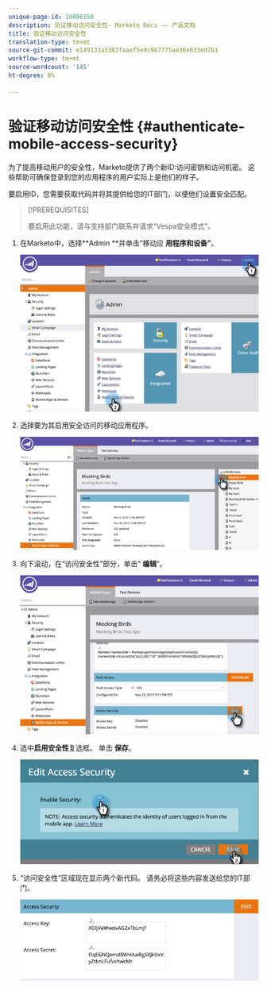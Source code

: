 ```yaml
---
unique-page-id: 10096158
description: 验证移动访问安全性- Marketo Docs —— 产品文档
title: 验证移动访问安全性
translation-type: tm+mt
source-git-commit: e149133a5383faaef5e9c9b7775ae36e633ed7b1
workflow-type: tm+mt
source-wordcount: '145'
ht-degree: 0%

---
```



# 验证移动访问安全性 {#authenticate-mobile-access-security}

为了提高移动用户的安全性，Marketo提供了两个新ID:访问密钥和访问机密。 这些帮助可确保登录到您的应用程序的用户实际上是他们的样子。

要启用ID，您需要获取代码并将其提供给您的IT部门，以便他们设置安全匹配。

>[!PREREQUISITES]
>
>要启用此功能，请与支持部门联系并请求“Vespa安全模式”。

1. 在Marketo中，选择**Admin **并单击“移动应 **用程序和设备”**。

   ![](assets/image2015-12-1-14-3a36-3a30.png)

1. 选择要为其启用安全访问的移动应用程序。

   ![](assets/image2015-12-2-10-3a18-3a6.png)

1. 向下滚动，在“访问安全性”部分，单击“ **编辑**”。

   ![](assets/image2015-12-1-14-3a41-3a37.png)

1. 选中**启用安全性**复选框。 单击 **保存**。

   ![](assets/image2015-12-1-14-3a54-3a0.png)

1. “访问安全性”区域现在显示两个新代码。 请务必将这些内容发送给您的IT部门。

   ![](assets/image2015-12-1-14-3a57-3a34.png)

